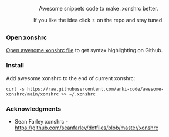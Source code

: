 <p align="center">
Awesome snippets code to make .xonshrc better.
</p>

<p align="center">
If you like the idea click ⭐ on the repo and stay tuned. 
</p>

### Open xonshrc

[Open awesome xonshrc file](https://github.com/anki-code/awesome-xonshrc/blob/main/xonshrc) to get syntax highlighting on Github.

### Install

Add awesome xonshrc to the end of current xonshrc:
```xonsh
curl -s https://raw.githubusercontent.com/anki-code/awesome-xonshrc/main/xonshrc >> ~/.xonshrc
```

### Acknowledgments
* Sean Farley xonshrc - https://github.com/seanfarley/dotfiles/blob/master/xonshrc
